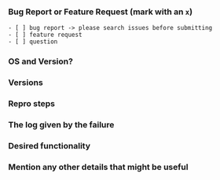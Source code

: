 <!--
IF YOU DON'T FILL OUT THE FOLLOWING INFORMATION YOUR ISSUE MIGHT BE CLOSED WITHOUT INVESTIGATING
-->
### Bug Report or Feature Request (mark with an `x`)
```
- [ ] bug report -> please search issues before submitting
- [ ] feature request
- [ ] question
```

### OS and Version?
<!--
> Windows 7, 8 or 10. Linux (which distribution).macOS(Yosemite ? El Capitan? Sierra ?)
-->

### Versions
<!--
Output from: `ng --version`, in case you are using Angular CLI.
Otherwise, output from: `node --version` , `npm --version` and Angular version.
-->


### Repro steps
<!--
Simple steps to reproduce this bug.
Please include: commands run, packages added, related code changes.
A link to a sample repo would help too.
-->


### The log given by the failure
<!-- Normally this include a stack trace and some more information. -->


### Desired functionality
<!--
What would like to see implemented?
What is the usecase?
-->


### Mention any other details that might be useful
<!-- Please include a link to the repo if this is related to an OSS project. -->
